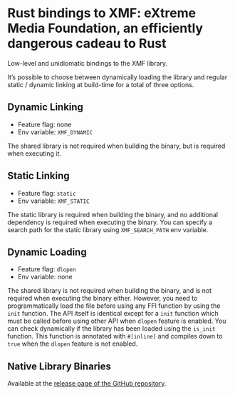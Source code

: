 # Rust bindings to XMF: eXtreme Media Foundation, an efficiently dangerous cadeau to Rust

Low-level and unidiomatic bindings to the XMF library.

It’s possible to choose between dynamically loading the library and regular static / dynamic linking at build-time for a total of three options.

## Dynamic Linking

- Feature flag: none
- Env variable: `XMF_DYNAMIC`

The shared library is not required when building the binary, but is required when executing it.

## Static Linking

- Feature flag: `static`
- Env variable: `XMF_STATIC`

The static library is required when building the binary, and no additional dependency is required when executing the binary.
You can specify a search path for the static library using `XMF_SEARCH_PATH` env variable.

## Dynamic Loading

- Feature flag: `dlopen`
- Env variable: none

The shared library is not required when building the binary, and is not required when executing the binary either.
However, you need to programmatically load the file before using any FFI function by using the `init` function.
The API itself is identical except for a `init` function which must be called before using other API when `dlopen` feature is enabled.
You can check dynamically if the library has been loaded using the `is_init` function.
This function is annotated with `#[inline]` and compiles down to `true` when the `dlopen` feature is not enabled.

## Native Library Binaries

Available at the [release page of the GitHub repository](https://github.com/Devolutions/cadeau/releases).
